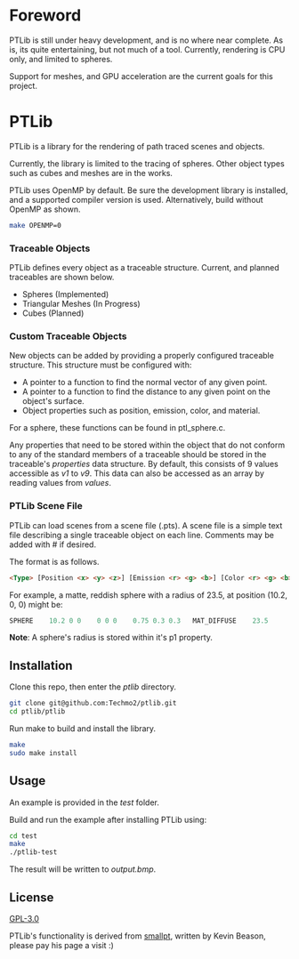 # Foreword
PTLib is still under heavy development, and is no where near complete. As is, its quite entertaining, but not much of a tool.
Currently, rendering is CPU only, and limited to spheres.

Support for meshes, and GPU acceleration are the current goals for this project.

# PTLib

PTLib is a library for the rendering of path traced scenes and objects. 

Currently, the library is limited to the tracing of spheres. Other object types such as cubes and meshes are in the works.

PTLib uses OpenMP by default. Be sure the development library is installed, and a supported compiler version is used. Alternatively, build without OpenMP as shown.
```bash
make OPENMP=0
```

### Traceable Objects
PTLib defines every object as a traceable structure. Current, and planned traceables are shown below.
* Spheres (Implemented)
* Triangular Meshes (In Progress)
* Cubes (Planned)

### Custom Traceable Objects
New objects can be added by providing a properly configured traceable structure. This structure must be configured with:
* A pointer to a function to find the normal vector of any given point.
* A pointer to a function to find the distance to any given point on the object's surface.
* Object properties such as position, emission, color, and material. 

For a sphere, these functions can be found in ptl_sphere.c.

Any properties that need to be stored within the object that do not conform to any of the standard members of a traceable should be stored in the traceable's *properties* data structure. By default, this consists of 9 values accessible as *v1* to *v9*. This data can also be accessed as an array by reading values from *values*.

### PTLib Scene File
PTLib can load scenes from a scene file (.pts). A scene file is a simple text file describing a single traceable object on each line. Comments may be added with # if desired.

The format is as follows.

```html
<Type> [Position <x> <y> <z>] [Emission <r> <g> <b>] [Color <r> <g> <b>] <Material> [Properties (optional) <p1>...<p9>]
```

For example, a matte, reddish sphere with a radius of 23.5, at position (10.2, 0, 0) might be:
```c
SPHERE    10.2 0 0    0 0 0    0.75 0.3 0.3   MAT_DIFFUSE    23.5    
```
**Note**: A sphere's radius is stored within it's p1 property.


## Installation

Clone this repo, then enter the *ptlib* directory.
```bash
git clone git@github.com:Techmo2/ptlib.git
cd ptlib/ptlib
```
Run make to build and install the library.

```bash
make
sudo make install
```

## Usage
An example is provided in the *test* folder. 

Build and run the example after installing PTLib using:
```bash
cd test
make
./ptlib-test
```

The result will be written to *output.bmp*.

## License
[GPL-3.0](https://www.gnu.org/licenses/gpl-3.0.txt)

PTLib's functionality is derived from [smallpt](https://www.kevinbeason.com/smallpt/), written by Kevin Beason, please pay his page a visit :)
